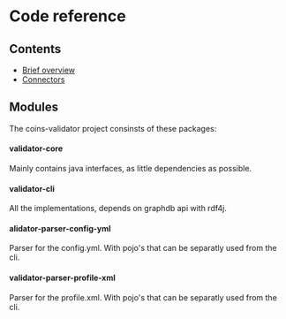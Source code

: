 # Code reference


## Contents

* [Brief overview](https://github.com/sysunite/coins-2-validator/blob/develop/doc/brief.md)
* [Connectors](https://github.com/sysunite/coins-2-validator/blob/develop/doc/connectors.md)

## Modules

The coins-validator project consinsts of these packages:

#### validator-core
Mainly contains java interfaces, as little dependencies as possible.

#### validator-cli
All the implementations, depends on graphdb api with rdf4j.

#### alidator-parser-config-yml
Parser for the config.yml. With pojo's that can be separatly used from the cli.

#### validator-parser-profile-xml
Parser for the profile.xml. With pojo's that can be separatly used from the cli.
